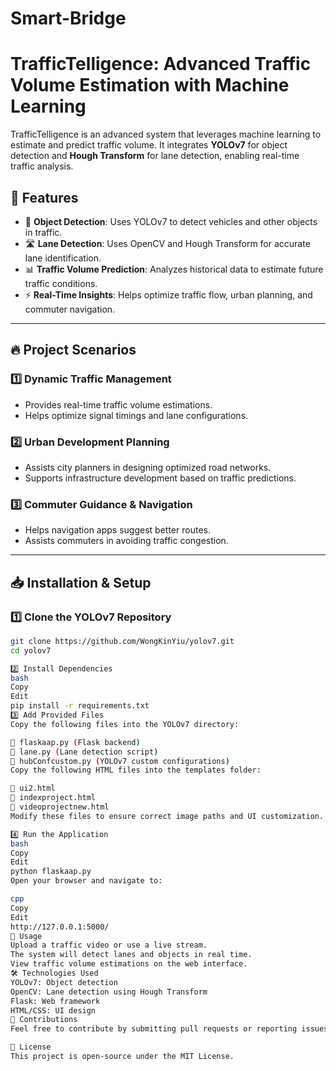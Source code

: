 # Smart-Bridge
# TrafficTelligence: Advanced Traffic Volume Estimation with Machine Learning  

TrafficTelligence is an advanced system that leverages machine learning to estimate and predict traffic volume. It integrates **YOLOv7** for object detection and **Hough Transform** for lane detection, enabling real-time traffic analysis.  

## 🚀 Features  
- 🚗 **Object Detection**: Uses YOLOv7 to detect vehicles and other objects in traffic.  
- 🛣️ **Lane Detection**: Uses OpenCV and Hough Transform for accurate lane identification.  
- 📊 **Traffic Volume Prediction**: Analyzes historical data to estimate future traffic conditions.  
- ⚡ **Real-Time Insights**: Helps optimize traffic flow, urban planning, and commuter navigation.  

---

## 🔥 Project Scenarios  
### 1️⃣ Dynamic Traffic Management  
- Provides real-time traffic volume estimations.  
- Helps optimize signal timings and lane configurations.  

### 2️⃣ Urban Development Planning  
- Assists city planners in designing optimized road networks.  
- Supports infrastructure development based on traffic predictions.  

### 3️⃣ Commuter Guidance & Navigation  
- Helps navigation apps suggest better routes.  
- Assists commuters in avoiding traffic congestion.  

---

## 📥 Installation & Setup  

### 1️⃣ Clone the YOLOv7 Repository  
```bash
git clone https://github.com/WongKinYiu/yolov7.git  
cd yolov7

2️⃣ Install Dependencies
bash
Copy
Edit
pip install -r requirements.txt  
3️⃣ Add Provided Files
Copy the following files into the YOLOv7 directory:

📜 flaskaap.py (Flask backend)
📜 lane.py (Lane detection script)
📜 hubConfcustom.py (YOLOv7 custom configurations)
Copy the following HTML files into the templates folder:

📄 ui2.html
📄 indexproject.html
📄 videoprojectnew.html
Modify these files to ensure correct image paths and UI customization.

4️⃣ Run the Application
bash
Copy
Edit
python flaskaap.py  
Open your browser and navigate to:

cpp
Copy
Edit
http://127.0.0.1:5000/
📌 Usage
Upload a traffic video or use a live stream.
The system will detect lanes and objects in real time.
View traffic volume estimations on the web interface.
🛠️ Technologies Used
YOLOv7: Object detection
OpenCV: Lane detection using Hough Transform
Flask: Web framework
HTML/CSS: UI design
🤝 Contributions
Feel free to contribute by submitting pull requests or reporting issues.

📜 License
This project is open-source under the MIT License.

